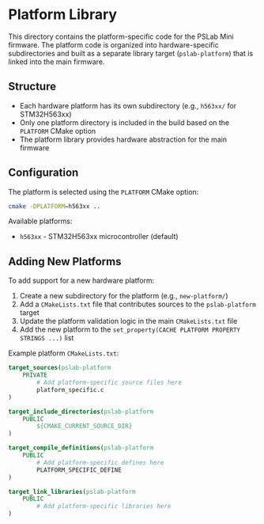# Platform Library

This directory contains the platform-specific code for the PSLab Mini firmware. The platform code is organized into hardware-specific subdirectories and built as a separate library target (`pslab-platform`) that is linked into the main firmware.

## Structure

- Each hardware platform has its own subdirectory (e.g., `h563xx/` for STM32H563xx)
- Only one platform directory is included in the build based on the `PLATFORM` CMake option
- The platform library provides hardware abstraction for the main firmware

## Configuration

The platform is selected using the `PLATFORM` CMake option:

```bash
cmake -DPLATFORM=h563xx ..
```

Available platforms:
- `h563xx` - STM32H563xx microcontroller (default)

## Adding New Platforms

To add support for a new hardware platform:

1. Create a new subdirectory for the platform (e.g., `new-platform/`)
2. Add a `CMakeLists.txt` file that contributes sources to the `pslab-platform` target
3. Update the platform validation logic in the main `CMakeLists.txt` file
4. Add the new platform to the `set_property(CACHE PLATFORM PROPERTY STRINGS ...)` list

Example platform `CMakeLists.txt`:

```cmake
target_sources(pslab-platform
    PRIVATE
        # Add platform-specific source files here
        platform_specific.c
)

target_include_directories(pslab-platform
    PUBLIC
        ${CMAKE_CURRENT_SOURCE_DIR}
)

target_compile_definitions(pslab-platform
    PUBLIC
        # Add platform-specific defines here
        PLATFORM_SPECIFIC_DEFINE
)

target_link_libraries(pslab-platform
    PUBLIC
        # Add platform-specific libraries here
)
```
